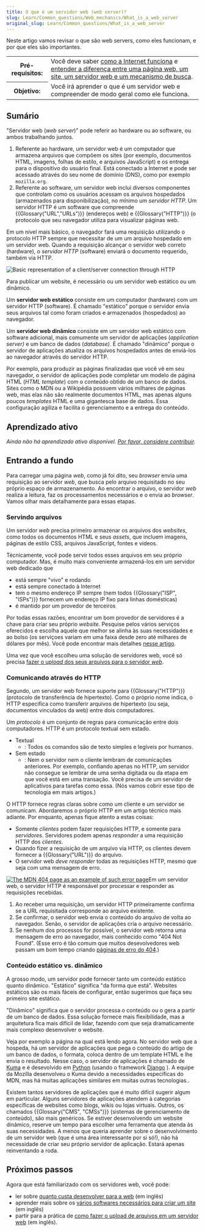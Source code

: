 ```yaml
---
title: O que é um servidor web (web server)?
slug: Learn/Common_questions/Web_mechanics/What_is_a_web_server
original_slug: Learn/Common_questions/What_is_a_web_server
---
```


Neste artigo vamos revisar o que são web servers, como eles funcionam, e por que eles são importantes.

<table class="learn-box standard-table">
  <tbody>
    <tr>
      <th scope="row">Pré-requisitos:</th>
      <td>
        Você deve saber
        <a href="/pt-BR/docs/Learn/Common_questions/Como_a_internet_funciona"
          >como a Internet funciona</a
        >
        e
        <a
          href="https://developer.mozilla.org/pt-BR/docs/Learn/Common_questions/Pages_sites_servers_and_search_engines"
          >entender a diferença entre uma página web, um site, um servidor web e
          um mecanismo de busca</a
        >.
      </td>
    </tr>
    <tr>
      <th scope="row">Objetivo:</th>
      <td>
        Você irá aprender o que é um servidor web e compreender de modo geral
        como ele funciona.
      </td>
    </tr>
  </tbody>
</table>

## Sumário

"Servidor web (_web server_)" pode referir ao hardware ou ao software, ou ambos trabalhando juntos.

1. Referente ao hardware, um servidor web é um computador que armazena arquivos que compõem os sites (por exemplo, documentos HTML, imagens, folhas de estilo, e arquivos JavaScript) e os entrega para o dispositivo do usuário final. Está conectado a Internet e pode ser acessado através do seu nome de domínio (DNS), como por exemplo `mozilla.org`.
2. Referente ao software, um servidor web inclui diversos componentes que controlam como os usuários acessam os arquivos hospedados (armazenados para disponibilização), no mínimo um _servidor HTTP._ Um servidor HTTP é um software que compreende {{Glossary("URL","URLs")}} (endereços web) e {{Glossary("HTTP")}} (o protocolo que seu navegador utiliza para visualizar páginas web.

Em um nível mais básico, o navegador fará uma requisição utilizando o protocolo HTTP sempre que necessitar de um um arquivo hospedado em um servidor web. Quando a requisição alcançar o servidor web correto (hardware), o _servidor HTTP_ (software) enviará o documento requerido, também via HTTP.

![Basic representation of a client/server connection through HTTP](web-server.svg)

Para publicar um website, é necessário ou um servidor web estático ou um dinâmico.

Um **servidor web estático** consiste em um computador (hardware) com um servidor HTTP (software). É chamado "estático" porque o servidor envia seus arquivos tal como foram criados e armazenados (hospedados) ao navegador.

Um **servidor web dinâmico** consiste em um servidor web estático com software adicional, mais comumente um servidor de aplicações (_application server)_ e um banco de dados (_database)._ É chamado "dinâmico" porque o servidor de aplicações atualiza os arquivos hospedados antes de enviá-los ao navegador através do servidor HTTP.

Por exemplo, para produzir as páginas finalizadas que você vê em seu navegador, o servidor de aplicações pode completar um modelo de página HTML (_HTML template_) com o conteúdo obtido de um banco de dados. Sites como o MDN ou a Wikipédia possuem vários milhares de páginas web, mas elas não são realmente documentos HTML, mas apenas alguns poucos _templates_ HTML e uma gigantesca base de dados. Essa configuração agiliza e facilita o gerenciamento e a entrega do conteúdo.

## Aprendizado ativo

_Ainda não há aprendizado ativo disponível. [Por favor, considere contribuir](/pt-BR/docs/MDN/Getting_started)._

## Entrando a fundo

Para carregar uma página _web_, como já foi dito, seu _browser_ envia uma requisição ao servidor _web_, que busca pelo arquivo requisitado no seu próprio espaço de armazenamento. Ao encontrar o arquivo, o servidor _web_ realiza a leitura, faz os processamentos necessários e o envia ao _browser_. Vamos olhar mais detalhamente para essas etapas.

### Servindo arquivos

Um servidor _web_ precisa primeiro armazenar os arquivos dos _websites_, como todos os documentos HTML e seus _assets_, que incluem imagens, páginas de estilo CSS, arquivos JavaScript, fontes e vídeos.

Técnicamente, você pode servir todos esses arquivos em seu próprio computador. Mas, é muito mais conveniente armazená-los em um servidor web dedicado que

- está sempre "vivo" e rodando
- está sempre conectado à Internet
- tem o mesmo endereço IP sempre (nem todos {{Glossary("ISP", "ISPs")}} fornecem um endereço IP fixo para linhas domésticas)
- é mantido por um provedor de terceiros

Por todas essas razões, encontrar um bom provedor de servidores é a chave para criar seu próprio _website_. Pesquise pelos vários serviços oferecidos e escolha aquele que melhor se alinha às suas necessidades e ao bolso (os serviçoes variam em uma faixa desde zero até milhares de dólares por mês). Você pode encontrar mais detalhes [nesse artigo](/en-US/Learn/How_much_does_it_cost#Hosting).

Uma vez que você escolheu uma solução de servidores web, você só precisa [fazer o _upload_ dos seus arquivos para o servidor _web_](/pt-BR/docs/Learn/Upload_files_to_a_web_server).

### Comunicando através do HTTP

Segundo, um servidor web fornece suporte para {{Glossary("HTTP")}} (protocolo de transferência de hipertexto). Como o próprio nome indica, o HTTP especifica como transferir arquivos de hipertexto (ou seja, documentos vinculados da web) entre dois computadores.

Um _protocolo_ é um conjunto de regras para comunicação entre dois computadores. HTTP é um protocolo textual sem estado.

- Textual
  - : Todos os comandos são de texto simples e legíveis por humanos.
- Sem estado
  - : Nem o servidor nem o cliente lembram de comunicações anteriores. Por exemplo, confiando apenas no HTTP, um servidor não consegue se lembrar de uma senha digitada ou da etapa em que você está em uma transação. Você precisa de um servidor de aplicativos para tarefas como essa. (Nós vamos cobrir esse tipo de tecnologia em mais artigos.)

O HTTP fornece regras claras sobre como um cliente e um servidor se comunicam. Abordaremos o próprio HTTP em um artigo técnico mais adiante. Por enquanto, apenas fique atento a estas coisas:

- Somente _clientes_ podem fazer requisições HTTP, e somente para _servidores._ Servidores podem apenas _responder_ a uma requisição HTTP dos _clientes_.
- Quando fizer a requisição de um arquivo via HTTP, os clientes devem fornecer a {{Glossary("URL")}} do arquivo.
- O servidor web _deve responder_ todas as requisições HTTP, mesmo que seja com uma mensagem de erro.

[![The MDN 404 page as an example of such error page](mdn-404.jpg)](/en-US/404)Em um servidor web, o servidor HTTP é responsável por processar e responder as requisições recebidas.

1. Ao receber uma requisição, um servidor HTTP primeiramente confirma se a URL requisitada corresponde ao arquivo existente.
2. Se confirmar, o servidor web envia o conteúdo do arquivo de volta ao navegador. Senão, o servidor de aplicações cria o arquivo necessário.
3. Se nenhum dos processos for possível, o servidor web retorna uma mensagem de erro ao navegador, mais conhecido como "404 Not Found". (Esse erro é tão comum que muitos desevolvedores web passam um bom tempo criando [páginas de erro do 404](http://www.404notfound.fr/).)

### Conteúdo estático vs. dinâmico

A grosso modo, um servidor pode fornecer tanto um conteúdo estático quanto dinâmico. "Estático" significa "da forma que está". Websites estáticos são os mais fáceis de configurar, então sugerimos que faça seu primeiro site estático.

"Dinâmico" significa que o servidor processa o conteúdo ou o gera a partir de um banco de dados. Essa solução fornece mais flexibilidade, mas a arquitetura fica mais difícil de lidar, fazendo com que seja dramaticamente mais complexo desenvolver o website.

Veja por exemplo a página na qual está lendo agora. No servidor web que a hospeda, há um servidor de aplicações que pega o conteúdo do artigo de um banco de dados, o formata, coloca dentro de um template HTML e lhe envia o resultado. Nesse caso, o servidor de aplicações é chamado de [Kuma](/pt-BR/docs/MDN/Kuma) e é desevolvido em [Python](https://www.python.org/) (usando o framework [Django](https://www.djangoproject.com/) ). A equipe da Mozilla desenvolveu o Kuma devido a necessidades específicas do MDN, mas há muitas aplicações similares em muitas outras tecnologias..

Existem tantos servidores de aplicações que é muito difícil sugerir algum em particular. Alguns servidores de aplicações atendem à categorias específicas de websites como blogs, wikis ou lojas virtuais. Outros, os chamados {{Glossary("CMS", "CMSs")}} (sistemas de gerenciamento de conteúdo), são mais genéricos. Se estiver desenvolvendo um website dinâmico, reserve um tempo para escolher uma ferramenta que atenda às suas necessidades. A menos que queria aprender sobre o desenvolvimento de um servidor web (que é uma área interessante por si só!), não há necessidade de criar seu próprio servidor de aplicação. Estará apenas reinventando a roda.

## Próximos passos

Agora que está familiarizado com os servidores web, você pode:

- ler sobre [quanto custa desenvolver para a web](/pt-BR/docs/Learn/How_much_does_it_cost) (em inglês)
- aprender mais sobre os [vários softwares necessários para criar um site](/pt-BR/docs/Learn/What_software_do_I_need) (em inglês)
- partir para a prática de [como fazer o upload de arquivos em um servidor web](/pt-BR/docs/Learn/Upload_files_to_a_web_server) (em inglês).
